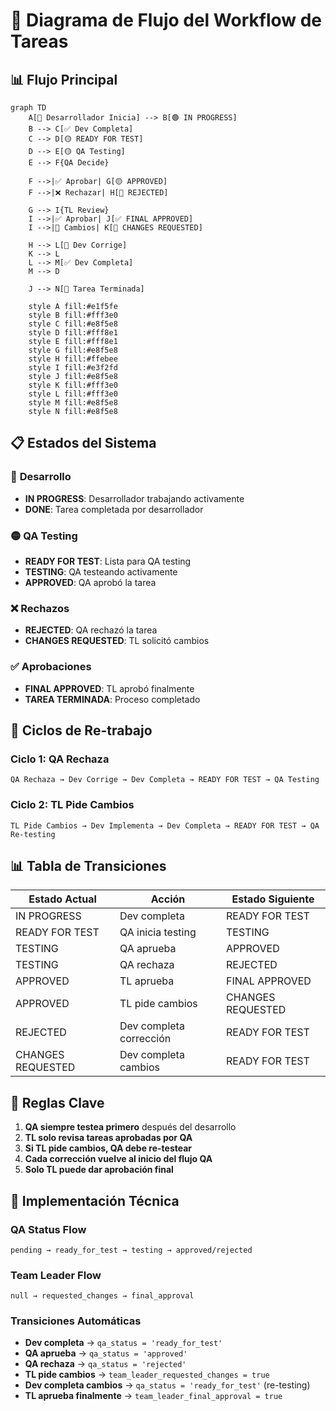 # 🔄 Diagrama de Flujo del Workflow de Tareas

## 📊 Flujo Principal

```mermaid
graph TD
    A[🚀 Desarrollador Inicia] --> B[🟢 IN PROGRESS]
    B --> C[✅ Dev Completa]
    C --> D[🟡 READY FOR TEST]
    D --> E[🟡 QA Testing]
    E --> F{QA Decide}
    
    F -->|✅ Aprobar| G[🟡 APPROVED]
    F -->|❌ Rechazar| H[🔴 REJECTED]
    
    G --> I{TL Review}
    I -->|✅ Aprobar| J[✅ FINAL APPROVED]
    I -->|🔄 Cambios| K[🔴 CHANGES REQUESTED]
    
    H --> L[🔄 Dev Corrige]
    K --> L
    L --> M[✅ Dev Completa]
    M --> D
    
    J --> N[🎉 Tarea Terminada]
    
    style A fill:#e1f5fe
    style B fill:#fff3e0
    style C fill:#e8f5e8
    style D fill:#fff8e1
    style E fill:#fff8e1
    style G fill:#e8f5e8
    style H fill:#ffebee
    style I fill:#e3f2fd
    style J fill:#e8f5e8
    style K fill:#fff3e0
    style L fill:#fff3e0
    style M fill:#e8f5e8
    style N fill:#e8f5e8
```

## 📋 Estados del Sistema

### 🚀 **Desarrollo**
- **IN PROGRESS**: Desarrollador trabajando activamente
- **DONE**: Tarea completada por desarrollador

### 🟡 **QA Testing**
- **READY FOR TEST**: Lista para QA testing
- **TESTING**: QA testeando activamente
- **APPROVED**: QA aprobó la tarea

### ❌ **Rechazos**
- **REJECTED**: QA rechazó la tarea
- **CHANGES REQUESTED**: TL solicitó cambios

### ✅ **Aprobaciones**
- **FINAL APPROVED**: TL aprobó finalmente
- **TAREA TERMINADA**: Proceso completado

## 🔄 Ciclos de Re-trabajo

### **Ciclo 1: QA Rechaza**
```
QA Rechaza → Dev Corrige → Dev Completa → READY FOR TEST → QA Testing
```

### **Ciclo 2: TL Pide Cambios**
```
TL Pide Cambios → Dev Implementa → Dev Completa → READY FOR TEST → QA Re-testing
```

## 📊 Tabla de Transiciones

| Estado Actual | Acción | Estado Siguiente |
|---------------|--------|------------------|
| IN PROGRESS | Dev completa | READY FOR TEST |
| READY FOR TEST | QA inicia testing | TESTING |
| TESTING | QA aprueba | APPROVED |
| TESTING | QA rechaza | REJECTED |
| APPROVED | TL aprueba | FINAL APPROVED |
| APPROVED | TL pide cambios | CHANGES REQUESTED |
| REJECTED | Dev completa corrección | READY FOR TEST |
| CHANGES REQUESTED | Dev completa cambios | READY FOR TEST |

## 🎯 Reglas Clave

1. **QA siempre testea primero** después del desarrollo
2. **TL solo revisa tareas aprobadas por QA**
3. **Si TL pide cambios, QA debe re-testear**
4. **Cada corrección vuelve al inicio del flujo QA**
5. **Solo TL puede dar aprobación final**

## 🔧 Implementación Técnica

### **QA Status Flow**
```
pending → ready_for_test → testing → approved/rejected
```

### **Team Leader Flow**
```
null → requested_changes → final_approval
```

### **Transiciones Automáticas**
- **Dev completa** → `qa_status = 'ready_for_test'`
- **QA aprueba** → `qa_status = 'approved'`
- **QA rechaza** → `qa_status = 'rejected'`
- **TL pide cambios** → `team_leader_requested_changes = true`
- **Dev completa cambios** → `qa_status = 'ready_for_test'` (re-testing)
- **TL aprueba finalmente** → `team_leader_final_approval = true`
